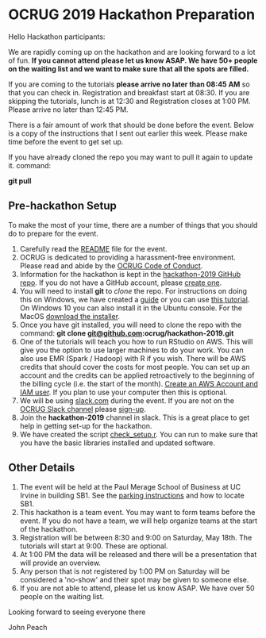 # OCRUG 2019 Hackathon Preparation

Hello Hackathon participants:

We are rapidly coming up on the hackathon and are looking forward to a lot of fun. **If you cannot attend please let us know ASAP. We have 50+ people on the waiting list and we want to make sure that all the spots are filled.**

If you are coming to the tutorials **please arrive no later than 08:45 AM** so that you can check in. Registration and breakfast start at 08:30. If you are skipping the tutorials, lunch is at 12:30 and Registration closes at 1:00 PM. Please arrive no later than 12:45 PM.

There is a fair amount of work that should be done before the event. Below is a copy of the instructions that I sent out earlier this week. Please make time before the event to get set up. 

If you have already cloned the repo you may want to pull it again to update it.
command:

**git pull**

## Pre-hackathon Setup

To make the most of your time, there are a number of things that you should do to prepare for the event.

1. Carefully read the [README](https://github.com/ocrug/hackathon-2019/blob/master/README.md) file for the event.
1. OCRUG is dedicated to providing a harassment-free environment. Please read and abide by the [OCRUG Code of Conduct](https://github.com/ocrug/hackathon-2019/blob/master/code-of-conduct.md).
1. Information for the hackathon is kept in the [hackathon-2019 GitHub repo](https://github.com/ocrug/hackathon-2019). If you do not have a GitHub account, please [create one](https://github.com/join).
1. You will need to install **git** to *clone* the repo. For instructions on doing this on Windows, we have created a [guide](https://github.com/ocrug/hackathon-2019/blob/master/setup/git%20for%20Windows/git%20for%20Windows.pdf) or you can use [this tutorial](https://www.onlinetutorialspoint.com/git/how-to-install-git-windows-10-operating-system.html). On Windows 10 you can also install it in the Ubuntu console. For the MacOS [download the installer](https://sourceforge.net/projects/git-osx-installer/files/).
1. Once you have git installed, you will need to clone the repo with the command: **git clone git@github.com:ocrug/hackathon-2019.git**
1. One of the tutorials will teach you how to run RStudio on AWS. This will give you the option to use larger machines to do your work. You can also use EMR (Spark / Hadoop) with R if you wish. There will be AWS credits that should cover the costs for most people. You can set up an account and the credits can be applied retroactively to the beginning of the billing cycle (i.e. the start of the month). [Create an AWS Account and IAM user](https://github.com/ocrug/hackathon-2019/blob/master/setup/Create%20AWS%20Account%20and%20IAM%20user/Create%20an%20aws%20account%20and%20an%20IAM%20user.pdf). If you plan to use your computer then this is optional.
1. We will be using [slack.com](https://slack.com/) during the event. If you are not on the [OCRUG Slack channel](https://ocrug.slack.com) please [sign-up](https://ocrug-slack.herokuapp.com/). 
1. Join the **hackathon-2019** channel in slack. This is a great place to get help in getting set-up for the hackathon.
1. We have created the script [check_setup.r](https://github.com/ocrug/hackathon-2019/blob/master/check_setup.r). You can run to make sure that you have the basic libraries installed and updated software.

## Other Details

1. The event will be held at the Paul Merage School of Business at UC Irvine in building SB1. See the [parking instructions](https://github.com/ocrug/hackathon-2019/blob/master/parking/Parking%20and%20Building%20Location.pdf) and how to locate SB1.
1. This hackathon is a team event. You may want to form teams before the event. If you do not have a team, we will help organize teams at the start of the hackathon.
1. Registration will be between 8:30 and 9:00 on Saturday, May 18th. The tutorials will start at 9:00. These are optional.
1. At 1:00 PM the data will be released and there will be a presentation that will provide an overview.
1. Any person that is not registered by 1:00 PM on Saturday will be considered a 'no-show' and their spot may be given to someone else. 
1. If you are not able to attend, please let us know ASAP. We have over 50 people on the waiting list.

Looking forward to seeing everyone there

John Peach
